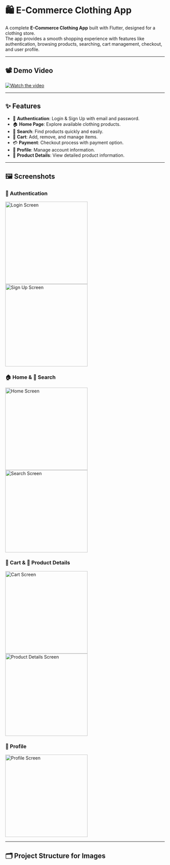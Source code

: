 # 🛍️ E-Commerce Clothing App

A complete **E-Commerce Clothing App** built with Flutter, designed for a clothing store.  
The app provides a smooth shopping experience with features like authentication, browsing products, searching, cart management, checkout, and user profile.

---

## 📽️ Demo Video
[![Watch the video](https://img.youtube.com/vi/5SZedpbuH6U/maxresdefault.jpg)](https://youtube.com/shorts/5SZedpbuH6U?feature=share)

---

## ✨ Features
- 🔐 **Authentication**: Login & Sign Up with email and password.  
- 🏠 **Home Page**: Explore available clothing products.  
- 🔎 **Search**: Find products quickly and easily.  
- 🛒 **Cart**: Add, remove, and manage items.  
- 💳 **Payment**: Checkout process with payment option.  
- 👤 **Profile**: Manage account information.  
- 👕 **Product Details**: View detailed product information.  

---

## 🖼️ Screenshots

### 🔐 Authentication
<p>
  <img src="assets/images/login.jpg" alt="Login Screen" width="260">
  <img src="assets/images/sign_up.jpg" alt="Sign Up Screen" width="260">
</p>

### 🏠 Home & 🔎 Search
<p>
  <img src="assets/images/home_page.jpg" alt="Home Screen" width="260">
  <img src="assets/images/search.jpg" alt="Search Screen" width="260">
</p>

### 🛒 Cart & 👕 Product Details
<p>
  <img src="assets/images/cart.jpg" alt="Cart Screen" width="260">
  <img src="assets/images/product_details.jpg" alt="Product Details Screen" width="260">
</p>

### 👤 Profile
<p>
  <img src="assets/images/profile.jpg" alt="Profile Screen" width="260">
</p>

---

## 🗂️ Project Structure for Images
